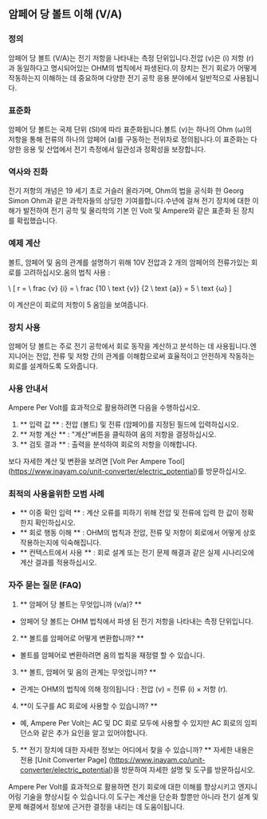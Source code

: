 ## 암페어 당 볼트 이해 (V/A)

### 정의
암페어 당 볼트 (V/A)는 전기 저항을 나타내는 측정 단위입니다.전압 (v)은 (i) 저항 (r)과 동일하다고 명시되어있는 OHM의 법칙에서 파생된다.이 장치는 전기 회로가 어떻게 작동하는지 이해하는 데 중요하며 다양한 전기 공학 응용 분야에서 일반적으로 사용됩니다.

### 표준화
암페어 당 볼트는 국제 단위 (SI)에 따라 표준화됩니다.볼트 (v)는 하나의 Ohm (ω)의 저항을 통해 전류의 하나의 암페어 (a)를 구동하는 전위차로 정의됩니다.이 표준화는 다양한 응용 및 산업에서 전기 측정에서 일관성과 정확성을 보장합니다.

### 역사와 진화
전기 저항의 개념은 19 세기 초로 거슬러 올라가며, Ohm의 법을 공식화 한 Georg Simon Ohm과 같은 과학자들의 상당한 기여를합니다.수년에 걸쳐 전기 장치에 대한 이해가 발전하여 전기 공학 및 물리학의 기본 인 Volt 및 Ampere와 같은 표준화 된 장치를 확립했습니다.

### 예제 계산
볼트, 암페어 및 옴의 관계를 설명하기 위해 10V 전압과 2 개의 암페어의 전류가있는 회로를 고려하십시오.옴의 법칙 사용 :

\ [
r = \ frac {v} {i} = \ frac {10 \ text {v}} {2 \ text {a}} = 5 \ text {ω}
\]

이 계산은이 회로의 저항이 5 옴임을 보여줍니다.

### 장치 사용
암페어 당 볼트는 주로 전기 공학에서 회로 동작을 계산하고 분석하는 데 사용됩니다.엔지니어는 전압, 전류 및 저항 간의 관계를 이해함으로써 효율적이고 안전하게 작동하는 회로를 설계하도록 도와줍니다.

### 사용 안내서
Ampere Per Volt를 효과적으로 활용하려면 다음을 수행하십시오.

1. ** 입력 값 ** : 전압 (볼트) 및 전류 (암페어)를 지정된 필드에 입력하십시오.
2. ** 저항 계산 ** : "계산"버튼을 클릭하여 옴의 저항을 결정하십시오.
3. ** 검토 결과 ** : 출력을 분석하여 회로의 저항을 이해합니다.

보다 자세한 계산 및 변환을 보려면 [Volt Per Ampere Tool] (https://www.inayam.co/unit-converter/electric_potential)를 방문하십시오.

### 최적의 사용을위한 모범 사례
- ** 이중 확인 입력 ** : 계산 오류를 피하기 위해 전압 및 전류에 입력 한 값이 정확한지 확인하십시오.
- ** 회로 행동 이해 ** : OHM의 법칙과 전압, 전류 및 저항이 회로에서 어떻게 상호 작용하는지에 익숙해집니다.
- ** 컨텍스트에서 사용 ** : 회로 설계 또는 전기 문제 해결과 같은 실제 시나리오에 계산 결과를 적용하십시오.

### 자주 묻는 질문 (FAQ)

1. ** 암페어 당 볼트는 무엇입니까 (v/a)? **
- 암페어 당 볼트는 OHM 법칙에서 파생 된 전기 저항을 나타내는 측정 단위입니다.

2. ** 볼트를 암페어로 어떻게 변환합니까? **
- 볼트를 암페어로 변환하려면 옴의 법칙을 재정렬 할 수 있습니다.

3. ** 볼트, 암페어 및 옴의 관계는 무엇입니까? **
- 관계는 OHM의 법칙에 의해 정의됩니다 : 전압 (v) = 전류 (i) × 저항 (r).

4. **이 도구를 AC 회로에 사용할 수 있습니까? **
- 예, Ampere Per Volt는 AC 및 DC 회로 모두에 사용할 수 있지만 AC 회로의 임피던스와 같은 추가 요인을 알고 있어야합니다.

5. ** 전기 장치에 대한 자세한 정보는 어디에서 찾을 수 있습니까? **
자세한 내용은 전용 [Unit Converter Page] (https://www.inayam.co/unit-converter/electric_potential)을 방문하여 자세한 설명 및 도구를 방문하십시오.

Ampere Per Volt를 효과적으로 활용하면 전기 회로에 대한 이해를 향상시키고 엔지니어링 기술을 향상시킬 수 있습니다.이 도구는 계산을 단순화 할뿐만 아니라 전기 설계 및 문제 해결에서 정보에 근거한 결정을 내리는 데 도움이됩니다.